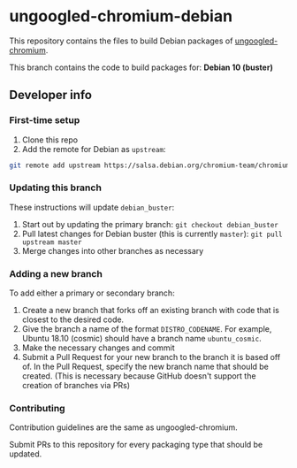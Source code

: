 # ungoogled-chromium-debian

This repository contains the files to build Debian packages of [ungoogled-chromium](//github.com/Eloston/ungoogled-chromium).

This branch contains the code to build packages for: **Debian 10 (buster)**

## Developer info

### First-time setup

1. Clone this repo
2. Add the remote for Debian as `upstream`:

```sh
git remote add upstream https://salsa.debian.org/chromium-team/chromium.git
```

### Updating this branch

These instructions will update `debian_buster`:

1. Start out by updating the primary branch: `git checkout debian_buster`
2. Pull latest changes for Debian buster (this is currently `master`): `git pull upstream master`
3. Merge changes into other branches as necessary

### Adding a new branch

To add either a primary or secondary branch:

1. Create a new branch that forks off an existing branch with code that is closest to the desired code.
2. Give the branch a name of the format `DISTRO_CODENAME`. For example, Ubuntu 18.10 (cosmic) should have a branch name `ubuntu_cosmic`.
3. Make the necessary changes and commit
4. Submit a Pull Request for your new branch to the branch it is based off of. In the Pull Request, specify the new branch name that should be created. (This is necessary because GitHub doesn't support the creation of branches via PRs)

### Contributing

Contribution guidelines are the same as ungoogled-chromium.

Submit PRs to this repository for every packaging type that should be updated.
